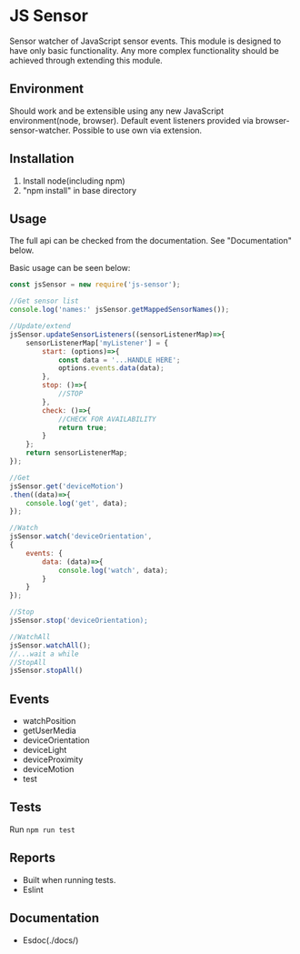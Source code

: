  # JS Sensor

 Sensor watcher of JavaScript sensor events.
 This module is designed to have only basic functionality.
 Any more complex functionality should be achieved through extending this module.

 ## Environment

 Should work and be extensible using any new JavaScript environment(node, browser).
 Default event listeners provided via browser-sensor-watcher.
 Possible to use own via extension.

 ## Installation

 1. Install node(including npm)
 2. "npm install" in base directory

 ## Usage

 The full api can be checked from the documentation. See "Documentation" below.

 Basic usage can be seen below:
 
 ```javascript
 const jsSensor = new require('js-sensor');

 //Get sensor list
 console.log('names:' jsSensor.getMappedSensorNames());

 //Update/extend
 jsSensor.updateSensorListeners((sensorListenerMap)=>{
     sensorListenerMap['myListener'] = {
         start: (options)=>{
             const data = '...HANDLE HERE';
             options.events.data(data);
         },
         stop: ()=>{
             //STOP
         },
         check: ()=>{
             //CHECK FOR AVAILABILITY
             return true;
         }
     };
     return sensorListenerMap;
 });

 //Get
 jsSensor.get('deviceMotion')
 .then((data)=>{
     console.log('get', data);
 });

 //Watch
 jsSensor.watch('deviceOrientation',
 {
     events: {
         data: (data)=>{
             console.log('watch', data);
         }
     }
 });

 //Stop
 jsSensor.stop('deviceOrientation);

 //WatchAll
 jsSensor.watchAll();
 //...wait a while
 //StopAll
 jsSensor.stopAll()
 ```

 ## Events

 * watchPosition
 * getUserMedia
 * deviceOrientation
 * deviceLight
 * deviceProximity
 * deviceMotion
 * test

 ## Tests

 Run `npm run test`

 ## Reports

 * Built when running tests.
 * Eslint

 ## Documentation
 
 * Esdoc(./docs/)